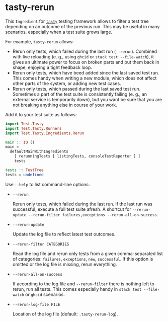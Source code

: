# tasty-rerun

This `Ingredient` for [`tasty`](https://hackage.haskell.org/package/tasty) testing framework
allows to filter a test tree depending
on an outcome of the previous run.
This may be useful in many scenarios,
especially when a test suite grows large.

For example, `tasty-rerun` allows:

* Rerun only tests, which failed during the last run (`--rerun`).
  Combined with live reloading (e. g., using `ghcid` or `stack test --file-watch`),
  it gives an ultimate power to focus on broken parts
  and put them back in shape, enjoying a tight feedback loop.
* Rerun only tests, which have beed added since the last saved test run.
  This comes handy when writing a new module, which does not affect other
  parts of the system, or adding new test cases.
* Rerun only tests, which passed during the last saved test run.
  Sometimes a part of the test suite is consistently failing
  (e. g., an external service is temporarily down), but you want be sure
  that you are not breaking anything else in course of your work.

Add it to your test suite as follows:

```haskell
import Test.Tasty
import Test.Tasty.Runners
import Test.Tasty.Ingredients.Rerun

main :: IO ()
main =
  defaultMainWithIngredients
    [ rerunningTests [ listingTests, consoleTestReporter ] ]
    tests

tests :: TestTree
tests = undefined
```

Use `--help` to list command-line options:

* `--rerun`

  Rerun only tests, which failed during the last run.
  If the last run was successful, execute a full test
  suite afresh. A shortcut for `--rerun-update
  --rerun-filter failures,exceptions
  --rerun-all-on-success`.

* `--rerun-update`

  Update the log file to reflect latest test outcomes.

* `--rerun-filter CATEGORIES`

  Read the log file and rerun only tests from a given
  comma-separated list of categories: `failures`,
  `exceptions`, `new`, `successful`. If this option is
  omitted or the log file is missing, rerun everything.

* `--rerun-all-on-success`

  If according to the log file and `--rerun-filter` there
  is nothing left to rerun, run all tests. This comes
  especially handy in `stack test --file-watch` or
  `ghcid` scenarios.

* `--rerun-log-file FILE`

  Location of the log file (default: `.tasty-rerun-log`).
```
